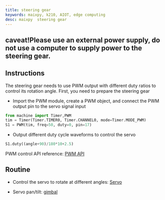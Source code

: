 ```yaml
---
title: steering gear
keywords: maixpy, k210, AIOT, edge computing
desc: maixpy  steering gear
---
```



## caveat!Please use an external power supply, do not use a computer to supply power to the steering gear.

## Instructions

The steering gear needs to use PWM output with different duty ratios to control its rotation angle. First, you need to prepare the steering gear

* Import the PWM module, create a PWM object, and connect the PWM output pin to the servo signal input

```python
from machine import Timer,PWM
tim = Timer(Timer.TIMER0, Timer.CHANNEL0, mode=Timer.MODE_PWM)
S1 = PWM(tim, freq=50, duty=0, pin=17)
```

* Output different duty cycle waveforms to control the servo

```python
S1.duty((angle+90)/180*10+2.5)
```

PWM control API reference: [PWM API](../../api_reference/machine/pwm.md)

## Routine

* Control the servo to rotate at different angles: [Servo](https://github.com/sipeed/MaixPy_scripts/blob/79a5485ec983e67bb8861305a52418b29e0dc205/modules/others/Servo/Servo.py)

* Servo pan/tilt: [gimbal](https://github.com/sipeed/MaixPy_scripts/tree/master/application/gimbal)
